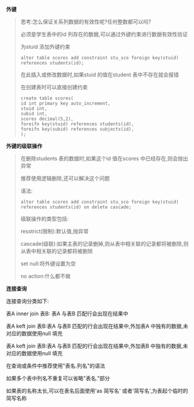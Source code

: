 **外键**

> 思考:怎么保证关系列数据的有效性呢?任何整数都可以吗?
>
> 必须是学生表中的id 列存在的数据,可以通过外键约束进行数据有效性验证
>
> 为stuid 添加外键约束
>
> ```
> alter table scores add constraint stu_sco foreign key(stuid) references students(id);
> ```
>
> 在此插入或修改数据时,如果stuid 的值在student 表中不存在就会报错
>
> 在创建表时可以直接创建约束
>
> ```
> create table scores(
> id int primary key auto_increment,
> stuid int,
> subid int,
> scores decimal(5,2),
> foreifn key(stuid) references students(id),
> foreifn key(subid) references subjects(id),
> );
> ```

**外键的级联操作**

> 在删除students 表的数据时,如果这个id 值在scores 中已经存在,则会抛出异常
>
> 推荐使用逻辑删除,还可以解决这个问题
>
> 语法:
>
> ```
> alter table scores add constraint stu_sco foreign key(stuid) references students(id) on delete cascade;
> ```
>
> 级联操作的类型包括:
>
> resstrict(限制):默认值,抛异常
>
> cascade(级联):如果主表的记录删掉,则从表中相关联的记录都将被删除,则从表中相关联的记录都将被删除
>
> set null:将外键设置为空
>
> no action:什么都不做

**连接查询**

连接查询分类如下:

表A inner join 表B: 表A 与表B 匹配行会出现在结果中

表A keft join 表B:表A 与表B 匹配的行会出现在结果中,外加表A 中独有的数据,未对应的数据使用null 填充

表A keft join 表B:表A 与表B 匹配的行会出现在结果中,外加表B 中独有的数据,未对应的数据使用null 填充

在查询或条件中推荐使用"表名.列名"的语法

如果多个表中列名不重复可以省略"表名."部分

如果表的名称太长,可以在表名后面使用'as 简写名' 或者'简写名',为表起个临时的简写名称

